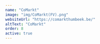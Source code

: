 ```yaml
---
name: "CoMarkt"
image: "img/CoMarkt(FV).png"
websiteUrl: "https://comarkthumbeek.be/"
altText: "CoMarkt"
order: 8
active: true
---
```

